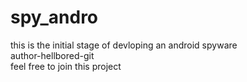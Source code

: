 # spy_andro
this is the initial stage of devloping an android spyware<br>
author-hellbored-git<br>
feel free to join this project<br>
